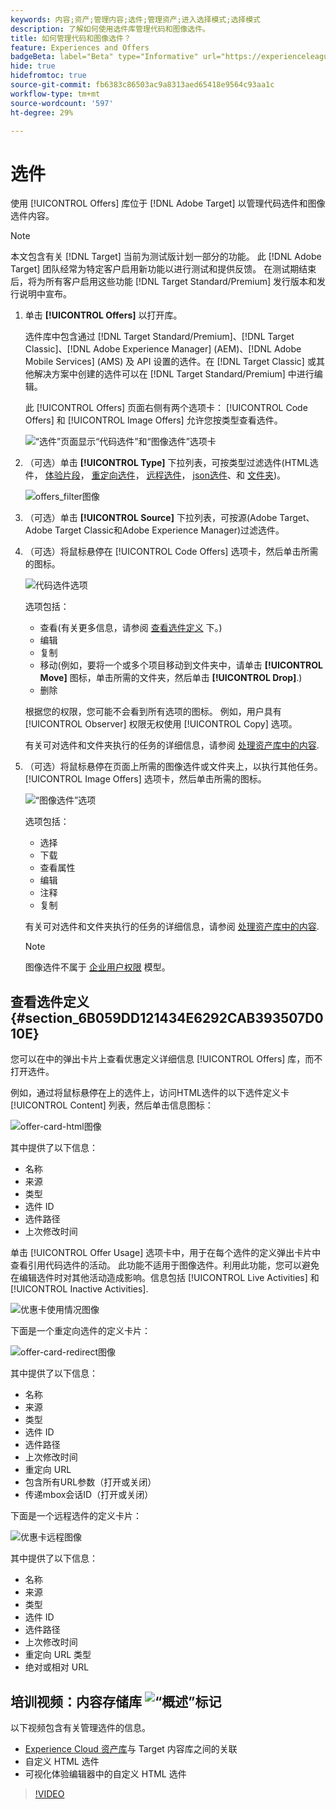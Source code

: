 ```yaml
---
keywords: 内容;资产;管理内容;选件;管理资产;进入选择模式;选择模式
description: 了解如何使用选件库管理代码和图像选件。
title: 如何管理代码和图像选件？
feature: Experiences and Offers
badgeBeta: label="Beta" type="Informative" url="https://experienceleague.adobe.com/docs/target/using/introduction/intro.html#beta newtab=true" tooltip=" [!DNL Adobe Target] 中有哪些 Beta 功能。"
hide: true
hidefromtoc: true
source-git-commit: fb6383c86503ac9a8313aed65418e9564c93aa1c
workflow-type: tm+mt
source-wordcount: '597'
ht-degree: 29%

---
```


# 选件

使用 [!UICONTROL Offers] 库位于 [!DNL Adobe Target] 以管理代码选件和图像选件内容。

>[!NOTE]
>
>本文包含有关 [!DNL Target] 当前为测试版计划一部分的功能。 此 [!DNL Adobe Target] 团队经常为特定客户启用新功能以进行测试和提供反馈。 在测试期结束后，将为所有客户启用这些功能 [!DNL Target Standard/Premium] 发行版本和发行说明中宣布。

1. 单击 **[!UICONTROL Offers]** 以打开库。

   选件库中包含通过 [!DNL Target Standard/Premium]、[!DNL Target Classic]、[!DNL Adobe Experience Manager] (AEM)、[!DNL Adobe Mobile Services] (AMS) 及 API 设置的选件。在 [!DNL Target Classic] 或其他解决方案中创建的选件可以在 [!DNL Target Standard/Premium] 中进行编辑。

   此 [!UICONTROL Offers] 页面右侧有两个选项卡： [!UICONTROL Code Offers] 和 [!UICONTROL Image Offers] 允许您按类型查看选件。

   ![“选件”页面显示“代码选件”和“图像选件”选项卡](/help/main/c-experiences/c-manage-content/assets/offers-page.png)

1. （可选）单击 **[!UICONTROL Type]** 下拉列表，可按类型过滤选件(HTML选件， [体验片段](/help/main/c-experiences/c-manage-content/aem-experience-fragments.md)， [重定向选件](/help/main/c-experiences/c-manage-content/offer-redirect.md)， [远程选件](/help/main/c-experiences/c-manage-content/about-remote-offers.md)， [json选件](/help/main/c-experiences/c-manage-content/create-json-offer.md)、和 [文件夹](/help/main/c-experiences/c-manage-content/create-content-folder.md))。

   ![offers_filter图像](assets/offers_filter.png)

1. （可选）单击 **[!UICONTROL Source]** 下拉列表，可按源(Adobe Target、Adobe Target Classic和Adobe Experience Manager)过滤选件。

1. （可选）将鼠标悬停在 [!UICONTROL Code Offers] 选项卡，然后单击所需的图标。

   ![代码选件选项](assets/offer-picker-large.png)

   选项包括：

   * 查看(有关更多信息，请参阅 [查看选件定义](#section_6B059DD121434E6292CAB393507D010E) 下。)
   * 编辑
   * 复制
   * 移动(例如，要将一个或多个项目移动到文件夹中，请单击 **[!UICONTROL Move]** 图标，单击所需的文件夹，然后单击 **[!UICONTROL Drop]**.)
   * 删除

   根据您的权限，您可能不会看到所有选项的图标。 例如，用户具有 [!UICONTROL Observer] 权限无权使用 [!UICONTROL Copy] 选项。

   有关可对选件和文件夹执行的任务的详细信息，请参阅 [处理资产库中的内容](/help/main/c-experiences/c-manage-content/assets-working.md).

1. （可选）将鼠标悬停在页面上所需的图像选件或文件夹上，以执行其他任务。 [!UICONTROL Image Offers] 选项卡，然后单击所需的图标。

   ![“图像选件”选项](/help/main/c-experiences/c-manage-content/assets/image-offers-icons.png)

   选项包括：

   * 选择
   * 下载
   * 查看属性
   * 编辑
   * 注释
   * 复制

   有关可对选件和文件夹执行的任务的详细信息，请参阅 [处理资产库中的内容](/help/main/c-experiences/c-manage-content/assets-working.md).

   >[!NOTE]
   >
   >图像选件不属于 [企业用户权限](/help/main/administrating-target/c-user-management/property-channel/property-channel.md) 模型。


## 查看选件定义 {#section_6B059DD121434E6292CAB393507D010E}

您可以在中的弹出卡片上查看优惠定义详细信息 [!UICONTROL Offers] 库，而不打开选件。

例如，通过将鼠标悬停在上的选件上，访问HTML选件的以下选件定义卡 [!UICONTROL Content] 列表，然后单击信息图标：

![offer-card-html图像](assets/offer-card-html.png)

其中提供了以下信息：

* 名称
* 来源
* 类型
* 选件 ID
* 选件路径
* 上次修改时间

单击 [!UICONTROL Offer Usage] 选项卡中，用于在每个选件的定义弹出卡片中查看引用代码选件的活动。 此功能不适用于图像选件。利用此功能，您可以避免在编辑选件时对其他活动造成影响。信息包括 [!UICONTROL Live Activities] 和 [!UICONTROL Inactive Activities].

![优惠卡使用情况图像](assets/offer-card-usage.png)

下面是一个重定向选件的定义卡片：

![offer-card-redirect图像](assets/offer-card-redirect.png)

其中提供了以下信息：

* 名称
* 来源
* 类型
* 选件 ID
* 选件路径
* 上次修改时间
* 重定向 URL
* 包含所有URL参数（打开或关闭）
* 传递mbox会话ID（打开或关闭）

下面是一个远程选件的定义卡片：

![优惠卡远程图像](assets/offer-card-remote.png)

其中提供了以下信息：

* 名称
* 来源
* 类型
* 选件 ID
* 选件路径
* 上次修改时间
* 重定向 URL 类型
* 绝对或相对 URL

## 培训视频：内容存储库 ![“概述”标记](/help/main/assets/overview.png)

以下视频包含有关管理选件的信息。

* [Experience Cloud 资产库](https://experienceleague.adobe.com/docs/core-services/interface/assets/creative-cloud.html)与 Target 内容库之间的关联
* 自定义 HTML 选件
* 可视化体验编辑器中的自定义 HTML 选件

>[!VIDEO](https://video.tv.adobe.com/v/17387)